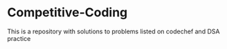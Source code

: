 # Competitive-Coding
This is a repository with solutions to problems listed on codechef and DSA practice
